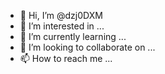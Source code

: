 - 👋 Hi, I’m @dzj0DXM
- 👀 I’m interested in ...
- 🌱 I’m currently learning ...
- 💞️ I’m looking to collaborate on ...
- 📫 How to reach me ...

<!---
dzj0DXM/dzj0DXM is a ✨ special ✨ repository because its `README.md` (this file) appears on your GitHub profile.
You can click the Preview link to take a look at your changes.
--->
